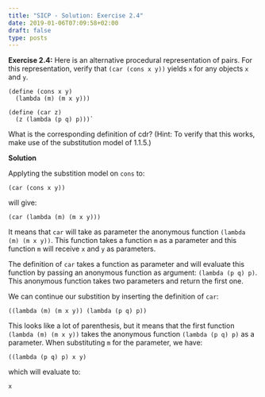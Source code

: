 ```yaml
---
title: "SICP - Solution: Exercise 2.4"
date: 2019-01-06T07:09:58+02:00
draft: false
type: posts
---
```


**Exercise 2.4:** Here is an alternative procedural representation of pairs. For this representation, verify that `(car (cons x y))` yields `x` for any objects `x` and `y`.

```
(define (cons x y)
  (lambda (m) (m x y)))

(define (car z)
  (z (lambda (p q) p)))`
```

What is the corresponding definition of cdr? (Hint: To verify that this works, make use of the substitution model of 1.1.5.)

**Solution**

Applyting the substition model on `cons` to:

```
(car (cons x y))
```

will give:

```
(car (lambda (m) (m x y)))
```

It means that `car` will take as parameter the anonymous function `(lambda (m) (m x y))`. This function takes a function `m` as a parameter and this function `m` will receive `x` and `y` as parameters.

The definition of `car` takes a function as parameter and will evaluate this function by passing an anonymous function as argument: `(lambda (p q) p)`. This anonymous function takes two parameters and return the first one.

We can continue our substition by inserting the definition of `car`:

```
((lambda (m) (m x y)) (lambda (p q) p))
```

This looks like a lot of parenthesis, but it means that the first function `(lambda (m) (m x y))` takes the anonymous function `(lambda (p q) p)` as a parameter. When substituting `m` for the parameter, we have:

```
((lambda (p q) p) x y)
```

which will evaluate to:

```
x
```
